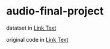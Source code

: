 # audio-final-project

datatset in [Link Text](https://www.kaggle.com/datasets/neehakurelli/google-speech-commands/data)

original code in [Link Text](https://github.com/AkshathRaghav/tinyspeech)
